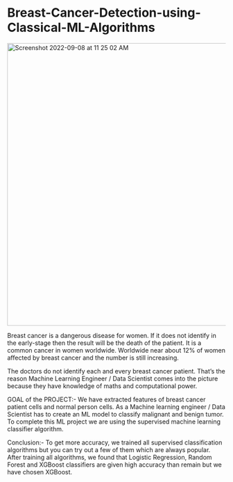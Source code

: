 # Breast-Cancer-Detection-using-Classical-ML-Algorithms

<img width="650" alt="Screenshot 2022-09-08 at 11 25 02 AM" src="https://user-images.githubusercontent.com/88283732/189045289-c0d2a090-1547-4110-980b-2b2183c74600.png">


Breast cancer is a dangerous disease for women. If it does not identify in the early-stage then the result will be the death of the patient. It is a common cancer in women worldwide. Worldwide near about 12% of women affected by breast cancer and the number is still increasing.

The doctors do not identify each and every breast cancer patient. That’s the reason Machine Learning Engineer / Data Scientist comes into the picture because they have knowledge of maths and computational power.

GOAL of the PROJECT:-
We have extracted features of breast cancer patient cells and normal person cells. As a Machine learning engineer / Data Scientist has to create an ML model to classify malignant and benign tumor. To complete this ML project we are using the supervised machine learning classifier algorithm.

Conclusion:- To get more accuracy, we trained all supervised classification algorithms but you can try out a few of them which are always popular. After training all algorithms, we found that Logistic Regression, Random Forest and XGBoost classifiers are given high accuracy than remain but we have chosen XGBoost.
